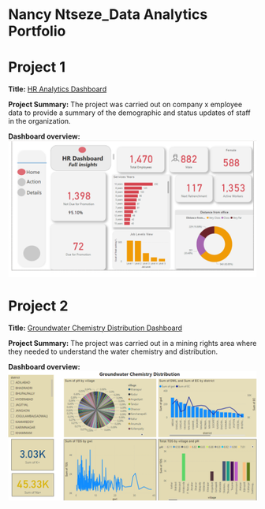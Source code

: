 # Nancy Ntseze_Data Analytics Portfolio
# Project 1
**Title:** [HR Analytics Dashboard](https://github.com/Nancyntseze/Data-Analytics)

**Project Summary:** The project was carried out on company x employee data to provide a summary of the demographic and status updates of staff in the organization.

**Dashboard overview:**
![HR_Data](HR_Data.png)

# Project 2
**Title:** [Groundwater Chemistry Distribution Dashboard](https://github.com/Nancyntseze/Data-Analytics)

**Project Summary:** The project was carried out in a mining rights area where they needed to understand the water chemistry and distribution.

**Dashboard overview:**
![Chemistry_Distribution](Chemistry_Distribution.png)
